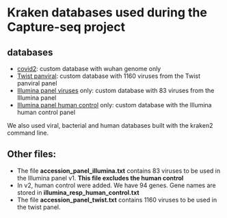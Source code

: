 # Kraken databases used during the Capture-seq project


## databases
* [covid2](covid2): custom database with wuhan genome only
* [Twist panviral](twist_panviral):  custom database with 1160 viruses from the Twist panviral panel
* [Illumina panel viruses](twist_panviral) only: custom database with 83 viruses from the Illumina panel
* [Illumina panel human control](illumina_human_control) only:  custom database with the Illumina human control panel

We also used viral, bacterial and human databases built with the kraken2 command line.

## Other files:

* The file **accession_panel_illumina.txt** contains 83 viruses to be used in the Illumina panel v1. **This file excludes the human control**
* In v2, human control were added. We have 94 genes. Gene names are stored in **illumina_resp_human_control.txt**
* The file **accession_panel_twist.txt** contains 1160 viruses to be used in the twist panel.

